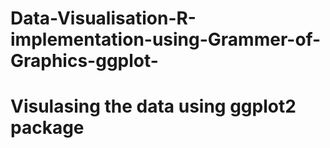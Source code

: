 # Data-Visualisation-R-implementation-using-Grammer-of-Graphics-ggplot-
# Visulasing the data using ggplot2 package 
